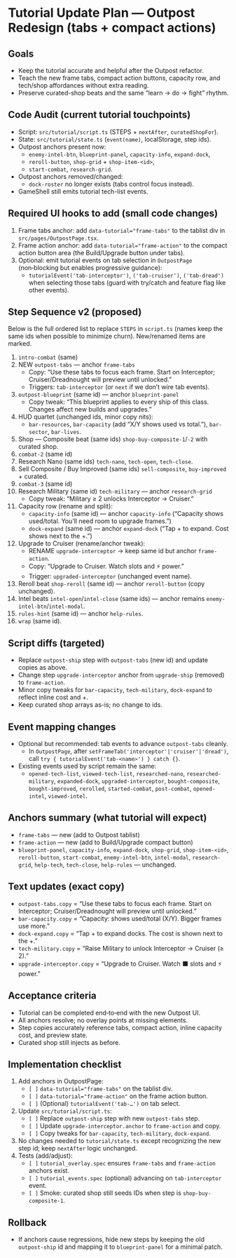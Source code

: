 # Tutorial Update Plan — Outpost Redesign (tabs + compact actions)

## Goals

- Keep the tutorial accurate and helpful after the Outpost refactor.
- Teach the new frame tabs, compact action buttons, capacity row, and tech/shop affordances without extra reading.
- Preserve curated-shop beats and the same “learn → do → fight” rhythm.

## Code Audit (current tutorial touchpoints)

- Script: `src/tutorial/script.ts` (STEPS + `nextAfter`, `curatedShopFor`).
- State: `src/tutorial/state.ts` (`event(name)`, localStorage, step ids).
- Outpost anchors present now:
  - `enemy-intel-btn`, `blueprint-panel`, `capacity-info`, `expand-dock`,
  - `reroll-button`, `shop-grid` + `shop-item-<id>`,
  - `start-combat`, `research-grid`.
- Outpost anchors removed/changed:
  - `dock-roster` no longer exists (tabs control focus instead).
- GameShell still emits tutorial tech-list events.

## Required UI hooks to add (small code changes)

1) Frame tabs anchor: add `data-tutorial="frame-tabs"` to the tablist div in `src/pages/OutpostPage.tsx`.
2) Frame action anchor: add `data-tutorial="frame-action"` to the compact action button area (the Build/Upgrade button under tabs).
3) Optional: emit tutorial events on tab selection in `OutpostPage` (non‑blocking but enables progressive guidance):
   - `tutorialEvent('tab-interceptor')`, `('tab-cruiser')`, `('tab-dread')` when selecting those tabs (guard with try/catch and feature flag like other events).

## Step Sequence v2 (proposed)

Below is the full ordered list to replace `STEPS` in `script.ts` (names keep the same ids when possible to minimize churn). New/renamed items are marked.

1. `intro-combat` (same)
2. NEW `outpost-tabs` — anchor `frame-tabs`
   - Copy: “Use these tabs to focus each frame. Start on Interceptor; Cruiser/Dreadnought will preview until unlocked.”
   - Triggers: `tab-interceptor` (or `next` if we don’t wire tab events).
3. `outpost-blueprint` (same id) — anchor `blueprint-panel`
   - Copy tweak: “This blueprint applies to every ship of this class. Changes affect new builds and upgrades.”
4. HUD quartet (unchanged ids, minor copy nits):
   - `bar-resources`, `bar-capacity` (add “X/Y shows used vs total.”), `bar-sector`, `bar-lives`.
5. Shop — Composite beat (same ids) `shop-buy-composite-1`/`-2` with curated shop.
6. `combat-2` (same id)
7. Research Nano (same ids) `tech-nano`, `tech-open`, `tech-close`.
8. Sell Composite / Buy Improved (same ids) `sell-composite`, `buy-improved` + curated.
9. `combat-3` (same id)
10. Research Military (same id) `tech-military` — anchor `research-grid`
    - Copy tweak: “Military ≥ 2 unlocks Interceptor → Cruiser.”
11. Capacity row (rename and split):
    - `capacity-info` (same id) — anchor `capacity-info` (“Capacity shows used/total. You’ll need room to upgrade frames.”)
    - `dock-expand` (same id) — anchor `expand-dock` (“Tap + to expand. Cost shows next to the +.”)
12. Upgrade to Cruiser (rename/anchor tweak):
    - RENAME `upgrade-interceptor` → keep same id but anchor `frame-action`.
    - Copy: “Upgrade to Cruiser. Watch slots and ⚡ power.”
    - Trigger: `upgraded-interceptor` (unchanged event name).
13. Reroll beat `shop-reroll` (same id) — anchor `reroll-button` (copy unchanged).
14. Intel beats `intel-open`/`intel-close` (same ids) — anchor remains `enemy-intel-btn`/`intel-modal`.
15. `rules-hint` (same id) — anchor `help-rules`.
16. `wrap` (same id).

## Script diffs (targeted)

- Replace `outpost-ship` step with `outpost-tabs` (new id) and update copies as above.
- Change step `upgrade-interceptor` anchor from `upgrade-ship` (removed) to `frame-action`.
- Minor copy tweaks for `bar-capacity`, `tech-military`, `dock-expand` to reflect inline cost and +.
- Keep curated shop arrays as-is; no change to ids.

## Event mapping changes

- Optional but recommended: tab events to advance `outpost-tabs` cleanly.
  - In `OutpostPage`, after `setFrameTab('interceptor'|'cruiser'|'dread')`, call `try { tutorialEvent('tab-<name>') } catch {}`.
- Existing events used by script remain the same:
  - `opened-tech-list`, `viewed-tech-list`, `researched-nano`, `researched-military`,
    `expanded-dock`, `upgraded-interceptor`, `bought-composite`, `bought-improved`, `rerolled`, `started-combat`, `post-combat`, `opened-intel`, `viewed-intel`.

## Anchors summary (what tutorial will expect)

- `frame-tabs` — new (add to Outpost tablist)
- `frame-action` — new (add to Build/Upgrade compact button)
- `blueprint-panel`, `capacity-info`, `expand-dock`, `shop-grid`, `shop-item-<id>`, `reroll-button`, `start-combat`, `enemy-intel-btn`, `intel-modal`, `research-grid`, `help-tech`, `tech-close`, `help-rules` — unchanged.

## Text updates (exact copy)

- `outpost-tabs.copy` = “Use these tabs to focus each frame. Start on Interceptor; Cruiser/Dreadnought will preview until unlocked.”
- `bar-capacity.copy` = “Capacity: shows used/total (X/Y). Bigger frames use more.”
- `dock-expand.copy` = “Tap + to expand docks. The cost is shown next to the +.”
- `tech-military.copy` = “Raise Military to unlock Interceptor → Cruiser (≥ 2).”
- `upgrade-interceptor.copy` = “Upgrade to Cruiser. Watch ⬛ slots and ⚡ power.”

## Acceptance criteria

- Tutorial can be completed end‑to‑end with the new Outpost UI.
- All anchors resolve; no overlay points at missing elements.
- Step copies accurately reference tabs, compact action, inline capacity cost, and preview state.
- Curated shop still injects as before.

## Implementation checklist

1) Add anchors in OutpostPage:
   - `[ ]` `data-tutorial="frame-tabs"` on the tablist div.
   - `[ ]` `data-tutorial="frame-action"` on the frame action button.
   - `[ ]` (Optional) `tutorialEvent('tab-…')` on tab select.
2) Update `src/tutorial/script.ts`:
   - `[ ]` Replace `outpost-ship` step with new `outpost-tabs` step.
   - `[ ]` Update `upgrade-interceptor.anchor` to `frame-action` and copy.
   - `[ ]` Copy tweaks for `bar-capacity`, `tech-military`, `dock-expand`.
3) No changes needed to `tutorial/state.ts` except recognizing the new step id; keep `nextAfter` logic unchanged.
4) Tests (add/adjust):
   - `[ ]` `tutorial_overlay.spec` ensures `frame-tabs` and `frame-action` anchors exist.
   - `[ ]` `tutorial_events.spec` (optional) advancing on `tab-interceptor` event.
   - `[ ]` Smoke: curated shop still seeds IDs when step is `shop-buy-composite-1`.

## Rollback

- If anchors cause regressions, hide new steps by keeping the old `outpost-ship` id and mapping it to `blueprint-panel` for a minimal patch.

